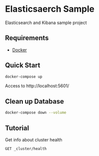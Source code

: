 # Elasticsaerch Sample

Elasticsearch and Kibana sample project

## Requirements

* [Docker](https://www.docker.com/)

## Quick Start

```bash
docker-compose up
```

Access to http://localhost:5601/

## Clean up Database

```bash
docker-compose down --volume
```

## Tutorial

Get info about cluster health

```bash
GET _cluster/health
```

